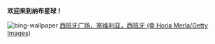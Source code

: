 
**欢迎来到纳布星球！**

![bing-wallpaper](https://www.bing.com/th?id=OHR.SevilleNaboo_ZH-CN1065227658_1920x1080.jpg)
[西班牙广场，塞维利亚，西班牙 (© Horia Merla/Getty Images)](https://www.bing.com/search?q=%E6%98%9F%E7%90%83%E5%A4%A7%E6%88%98%E6%97%A5&amp;form=hpcapt&amp;mkt=zh-cn)
  